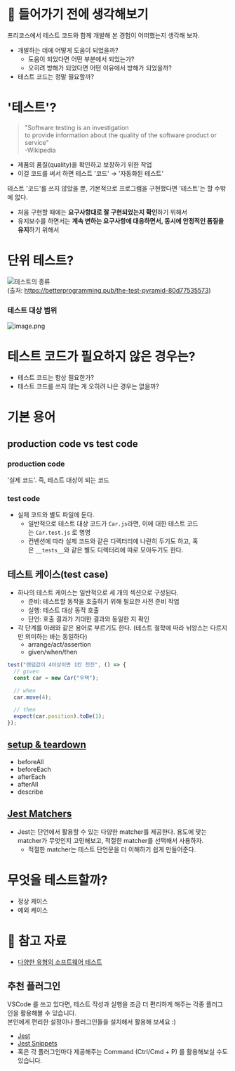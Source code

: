 
# 🤔 들어가기 전에 생각해보기

프리코스에서 테스트 코드와 함께 개발해 본 경험이 어떠했는지 생각해 보자.

- 개발하는 데에 어떻게 도움이 되었을까?
    - 도움이 되었다면 어떤 부분에서 되었는가?
    - 오히려 방해가 되었다면 어떤 이유에서 방해가 되었을까?
- 테스트 코드는 정말 필요할까?

# '테스트'?

> "Software testing is an investigation  
> to provide information about the quality of the software product or service"  
> -Wikipedia

- 제품의 품질(quality)을 확인하고 보장하기 위한 작업
- 이걸 코드를 써서 하면 테스트 '코드' → '자동화된 테스트'

테스트 '코드'를 쓰지 않았을 뿐, 기본적으로 프로그램을 구현했다면 '테스트'는 할 수밖에 없다.

- 처음 구현할 때에는 **요구사항대로 잘 구현되었는지 확인**하기 위해서
- 유지보수를 하면서는 **계속 변하는 요구사항에 대응하면서, 동시에 안정적인 품질을 유지**하기 위해서

# 단위 테스트?

![테스트의 종류](https://miro.medium.com/max/1400/1*Tcj3OsK8Kou7tCMQgeeCuw.png)  
(출처: https://betterprogramming.pub/the-test-pyramid-80d77535573)

### 테스트 대상 범위

![image.png](https://techcourse-storage.s3.ap-northeast-2.amazonaws.com/a5b359c687dd4ee89aae2ec4c193a824)

# 테스트 코드가 필요하지 않은 경우는?

- 테스트 코드는 항상 필요한가?
- 테스트 코드를 쓰지 않는 게 오히려 나은 경우는 없을까?

# 기본 용어

## production code vs test code

### production code

'실제 코드'. 즉, 테스트 대상이 되는 코드

### test code

- 실제 코드와 별도 파일에 둔다.
    - 일반적으로 테스트 대상 코드가 `Car.js`라면, 이에 대한 테스트 코드는 `Car.test.js` 로 명명
    - 컨벤션에 따라 실제 코드와 같은 디렉터리에 나란히 두기도 하고, 혹은 `__tests__`와 같은 별도 디렉터리에 따로 모아두기도 한다.

## 테스트 케이스(test case)

- 하나의 테스트 케이스는 일반적으로 세 개의 섹션으로 구성된다.
    - 준비: 테스트할 동작을 호출하기 위해 필요한 사전 준비 작업
    - 실행: 테스트 대상 동작 호출
    - 단언: 호출 결과가 기대한 결과와 동일한 지 확인
- 각 단계를 아래와 같은 용어로 부르기도 한다. (테스트 철학에 따라 뉘앙스는 다르지만 의미하는 바는 동일하다)
    - arrange/act/assertion
    - given/when/then

```javascript
test("랜덤값이 4이상이면 1칸 전진", () => {
  // given
  const car = new Car("우택");

  // when
  car.move(4);

  // then 
  expect(car.position).toBe(1);
});

```


## [setup & teardown](https://jestjs.io/docs/setup-teardown)

- beforeAll
- beforeEach
- afterEach
- afterAll
- describe

## [Jest Matchers](https://jestjs.io/docs/using-matchers)

- Jest는 단언에서 활용할 수 있는 다양한 matcher를 제공한다. 용도에 맞는 matcher가 무엇인지 고민해보고, 적절한 matcher를 선택해서 사용하자.
    - 적절한 matcher는 테스트 단언문을 더 이해하기 쉽게 만들어준다.

# 무엇을 테스트할까?

- 정상 케이스
- 예외 케이스

# 🔗 참고 자료

- [다양한 유형의 소프트웨어 테스트](https://www.atlassian.com/ko/continuous-delivery/software-testing/types-of-software-testing)

## 추천 플러그인

VSCode 를 쓰고 있다면, 테스트 작성과 실행을 조금 더 편리하게 해주는 각종 플러그인을 활용해볼 수 있습니다.  
본인에게 편리한 설정이나 플러그인들을 설치해서 활용해 보세요 :)

- [Jest](https://marketplace.visualstudio.com/items?itemName=Orta.vscode-jest)
- [Jest Snippets](https://marketplace.visualstudio.com/items?itemName=andys8.jest-snippets)
- 혹은 각 플러그인마다 제공해주는 Command (Ctrl/Cmd + P) 를 활용해보실 수도 있습니다.